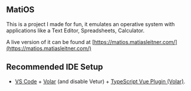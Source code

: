 ## MatiOS
This is a project I made for fun, it emulates an operative system with applications like a Text Editor, Spreadsheets, Calculator.

A live version of it can be found at [https://matios.matiasleitner.com/](https://matios.matiasleitner.com/)

## Recommended IDE Setup

- [VS Code](https://code.visualstudio.com/) + [Volar](https://marketplace.visualstudio.com/items?itemName=Vue.volar) (and disable Vetur) + [TypeScript Vue Plugin (Volar)](https://marketplace.visualstudio.com/items?itemName=Vue.vscode-typescript-vue-plugin).



